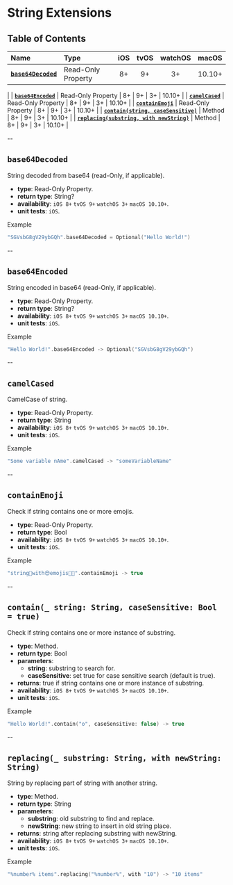 # String Extensions

## Table of Contents
| Name | Type | iOS | tvOS | watchOS | macOS |
|:--- | :--- | :---: | :---: | :---: | :---: |
| [**`base64Decoded`**](#base64decoded) | Read-Only Property | 8+ | 9+ | 3+ | 10.10+
|
| [**`base64Encoded`**](#base64encoded) | Read-Only Property | 8+ | 9+ | 3+ | 10.10+ |
| [**`camelCased`**](#camelcased) | Read-Only Property | 8+ | 9+ | 3+ | 10.10+ |
| [**`containEmoji`**](#containemoji) | Read-Only Property | 8+ | 9+ | 3+ | 10.10+ |
| [**`contain(string, caseSensitive)`**](#contain_-string-string-casesensitive-bool--true) | Method | 8+ | 9+ | 3+ | 10.10+ |
| [**`replacing(substring, with newString)`**](#replacing_-substring-string-with-newstring-string) | Method | 8+ | 9+ | 3+ | 10.10+ |

--

## `base64Decoded`
String decoded from base64 (read-Only, if applicable).

 - **type**: Read-Only Property.
 - **return type**: String?
 - **availability**: `iOS 8+` `tvOS 9+` `watchOS 3+` `macOS 10.10+`.
 - **unit tests**: `iOS`.

Example

```swift
"SGVsbG8gV29ybGQh".base64Decoded = Optional("Hello World!")
```

--

## `base64Encoded`
String encoded in base64 (read-Only, if applicable).

 - **type**: Read-Only Property.
 - **return type**: String?
 - **availability**: `iOS 8+` `tvOS 9+` `watchOS 3+` `macOS 10.10+`.
 - **unit tests**: `iOS`.

Example

```swift
"Hello World!".base64Encoded -> Optional("SGVsbG8gV29ybGQh")
```

--

## `camelCased`
CamelCase of string.

 - **type**: Read-Only Property.
 - **return type**: String
 - **availability**: `iOS 8+` `tvOS 9+` `watchOS 3+` `macOS 10.10+`.
 - **unit tests**: `iOS`.

Example

```swift
"Some variable nAme".camelCased -> "someVariableName"
```

--

## `containEmoji`
Check if string contains one or more emojis.

 - **type**: Read-Only Property.
 - **return type**: Bool
 - **availability**: `iOS 8+` `tvOS 9+` `watchOS 3+` `macOS 10.10+`.
 - **unit tests**: `iOS`.

Example

```swift
"string👨‍with😍emojis✊🏿".containEmoji -> true
```

--

## `contain(_ string: String, caseSensitive: Bool = true)`
Check if string contains one or more instance of substring.

 - **type**: Method.
 - **return type**: Bool
 - **parameters**:
   - **string**: substring to search for.
   - **caseSensitive**: set true for case sensitive search (default is true).
 - **returns**: true if string contains one or more instance of substring.
 - **availability**: `iOS 8+` `tvOS 9+` `watchOS 3+` `macOS 10.10+`.
 - **unit tests**: `iOS`.

Example

```swift
"Hello World!".contain("o", caseSensitive: false) -> true
```

--

## `replacing(_ substring: String, with newString: String)`
String by replacing part of string with another string.

 - **type**: Method.
 - **return type**: String
 - **parameters**:
   - **substring**: old substring to find and replace.
   - **newString**: new string to insert in old string place.
 - **returns**: string after replacing substring with newString.
 - **availability**: `iOS 8+` `tvOS 9+` `watchOS 3+` `macOS 10.10+`.
 - **unit tests**: `iOS`.

Example

```swift
"%number% items".replacing("%number%", with "10") -> "10 items"
```